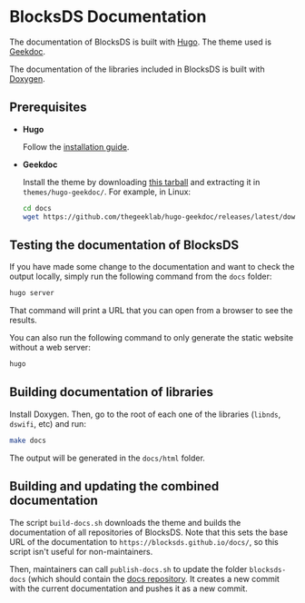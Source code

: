 # BlocksDS Documentation

The documentation of BlocksDS is built with [Hugo](https://gohugo.io). The theme
used is [Geekdoc](https://github.com/thegeeklab/hugo-geekdoc).

The documentation of the libraries included in BlocksDS is built with
[Doxygen](https://www.doxygen.nl).

## Prerequisites

- **Hugo**

  Follow the [installation guide](https://gohugo.io/categories/installation/).

- **Geekdoc**

  Install the theme by downloading [this tarball](https://github.com/thegeeklab/hugo-geekdoc/releases/latest/download/hugo-geekdoc.tar.gz)
  and extracting it in `themes/hugo-geekdoc/`. For example, in Linux:

  ```bash
  cd docs
  wget https://github.com/thegeeklab/hugo-geekdoc/releases/latest/download/hugo-geekdoc.tar.gz | tar -xz -C themes/hugo-geekdoc/ --strip-components=1
  ```

## Testing the documentation of BlocksDS

If you have made some change to the documentation and want to check the output
locally, simply run the following command from the `docs` folder:

```bash
hugo server
```

That command will print a URL that you can open from a browser to see the
results.

You can also run the following command to only generate the static website
without a web server:

```bash
hugo
```

## Building documentation of libraries

Install Doxygen. Then, go to the root of each one of the libraries (`libnds`,
`dswifi`, etc) and run:

```bash
make docs
```

The output will be generated in the `docs/html` folder.

## Building and updating the combined documentation

The script `build-docs.sh` downloads the theme and builds the documentation of
all repositories of BlocksDS. Note that this sets the base URL of the
documentation to `https://blocksds.github.io/docs/`, so this script isn't useful
for non-maintainers.

Then, maintainers can call `publish-docs.sh` to update the folder
`blocksds-docs` (which should contain the
[docs repository](https://github.com/blocksds/docs). It creates a new commit
with the current documentation and pushes it as a new commit.
